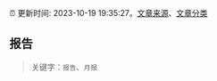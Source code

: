 :alarm_clock: 更新时间: 2023-10-19 19:35:27。[文章来源](/README.md)、[文章分类](/TAGS.md)

## 报告


> 关键字：`报告`、`月报`



